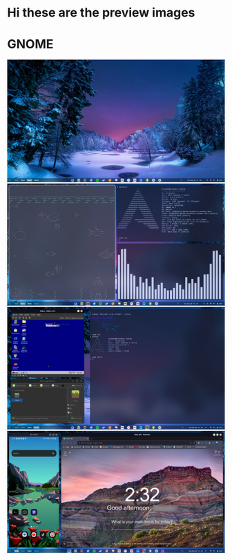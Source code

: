 # Hi these are the preview images

# GNOME
![Alt text](image-1.png)
![Alt text](image-2.png)
![Alt text](image-3.png)
![Alt text](image-4.png)
